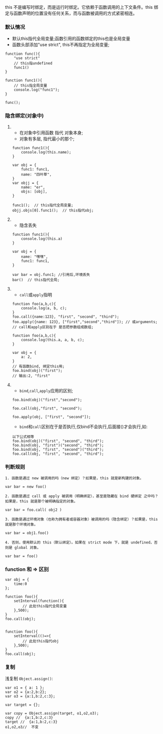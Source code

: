 this 不是编写时绑定，而是运行时绑定。它依赖于函数调用的上下文条件。this 绑定与函数声明的位置没有任何关系，而与函数被调用的方式紧密相连。


### 默认情况
* 默认this指代全局变量;函数引用的函数绑定的this也是全局变量
* 函数头部添加"use strict", this不再指定为全局变量;

```
function func(){
    "use strict"
    // this指undefined
    func1()
}

function func1(){
    // this指全局变量
    console.log("func1");
}

func();
```

### 隐含绑定(对象中)

1. 
    * 在对象中引用函数 指代 对象本身;
    * 对象有多层, 指代最小的那个;
    ```
    function func1(){
        console.log(this.name);
    }

    var obj = {
        func1: func1,
        name: "四叶草",
    }
    var objj = {
        name: "er",
        objs: [obj],
    }

    func1();  // this指代全局变量;
    objj.objs[0].func1();  // this指代obj;
    ```

2. 
    * 隐含丢失
    ```
    function func1(){
        console.log(this.a)
    }

    var obj = {
        name: "嘿嘿",
        func1: func1,
    }

    var bar = obj.func1; //引用后,环境丢失
    bar()  // this指代全局;
    ```
3. 
    * `call`或`apply`指明
    ```
    function foo(a,b,c){
        console.log(a, b, c);
    }
    foo.call({name:123}, "first", "second", "third");
    foo.apply({name: 123}, ["first","second","third"]); // 或arguments;
    // call和apply区别在于 是否把参数组成数组;
    ```

    ```
    function foo(a,b,c){
        console.log(this.a, a, b, c);
    }

    var obj = {
        a: 2,
    }
    // 有函数bind, 绑定this用;
    foo.bind(obj)("first");
    // 输出:2, "first"
    ```
4. 
    * `bind`,`call`,`apply`应用的区别;
    ```
    foo.bind(obj)("first","second");

    foo.call(obj,"first", "second");

    foo.apply(obj, ["first", "second"]);
    ```
    * `bind`和`call`区别在于是否执行,仅bind不会执行,后面接()才会执行,如:
    ```
    以下公式相等
    foo.bind(obj)("first", "second", "third");
    foo.bind(obj, "first")("second", "third");
    foo.bind(obj, "first", "second")("third");
    foo.call(obj, "first", "second", "third");
    ```

### 判断规则
```
1. 函数是通过 new 被调用的吗（new 绑定）？如果是，this 就是新构建的对象。

var bar = new foo()

2. 函数是通过 call 或 apply 被调用（明确绑定），甚至是隐藏在 bind 硬绑定 之中吗？如果是，this 就是那个被明确指定的对象。

var bar = foo.call( obj2 )

3. 函数是通过环境对象（也称为拥有者或容器对象）被调用的吗（隐含绑定）？如果是，this 就是那个环境对象。

var bar = obj1.foo()

4. 否则，使用默认的 this（默认绑定）。如果在 strict mode 下，就是 undefined，否则是 global 对象。

var bar = foo() 

```

### function 和 => 区别
```
var obj = {
    time:0
};

function foo(){
    setInterval(function(){
        // 此处this指代全局变量
    },500);
}
foo.call(obj);


function foo(){
    setInterval(()=>{
        // 此处this指代obj
    },500);
}
foo.call(obj);
```


### 复制

浅复制 `Object.assign()`:
```
var o1 = { a: 1 };
var o2 = {a:2,b:2};
var o3 = {a:1,b:2,c:3};

var target = {};

var copy = Object.assign(target, o1,o2,o3);
copy //  {a:1,b:2,c:3}
target //  {a:1,b:2,c:3}
o1,o2,o3//  不变
```
